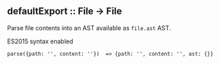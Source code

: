 ## defaultExport :: File -> File

Parse file contents into an AST available as `file.ast` AST.
 
ES2015 syntax enabled
 
```
parse({path: '', content: ''})  => {path: '', content: '', ast: {}}
```
 
 